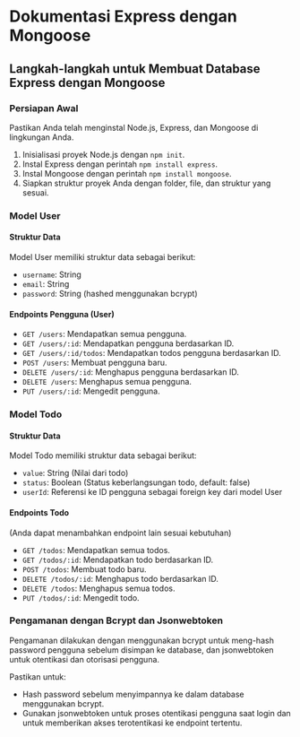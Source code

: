 # Dokumentasi Express dengan Mongoose

## Langkah-langkah untuk Membuat Database Express dengan Mongoose

### Persiapan Awal
Pastikan Anda telah menginstal Node.js, Express, dan Mongoose di lingkungan Anda.

1. Inisialisasi proyek Node.js dengan `npm init`.
2. Instal Express dengan perintah `npm install express`.
3. Instal Mongoose dengan perintah `npm install mongoose`.
4. Siapkan struktur proyek Anda dengan folder, file, dan struktur yang sesuai.

### Model User

#### Struktur Data
Model User memiliki struktur data sebagai berikut:
- `username`: String
- `email`: String
- `password`: String (hashed menggunakan bcrypt)

#### Endpoints Pengguna (User)
- `GET /users`: Mendapatkan semua pengguna.
- `GET /users/:id`: Mendapatkan pengguna berdasarkan ID.
- `GET /users/:id/todos`: Mendapatkan todos pengguna berdasarkan ID.
- `POST /users`: Membuat pengguna baru.
- `DELETE /users/:id`: Menghapus pengguna berdasarkan ID.
- `DELETE /users`: Menghapus semua pengguna.
- `PUT /users/:id`: Mengedit pengguna.

### Model Todo

#### Struktur Data
Model Todo memiliki struktur data sebagai berikut:
- `value`: String (Nilai dari todo)
- `status`: Boolean (Status keberlangsungan todo, default: false)
- `userId`: Referensi ke ID pengguna sebagai foreign key dari model User

#### Endpoints Todo
(Anda dapat menambahkan endpoint lain sesuai kebutuhan)
- `GET /todos`: Mendapatkan semua todos.
- `GET /todos/:id`: Mendapatkan todo berdasarkan ID.
- `POST /todos`: Membuat todo baru.
- `DELETE /todos/:id`: Menghapus todo berdasarkan ID.
- `DELETE /todos`: Menghapus semua todos.
- `PUT /todos/:id`: Mengedit todo.

### Pengamanan dengan Bcrypt dan Jsonwebtoken

Pengamanan dilakukan dengan menggunakan bcrypt untuk meng-hash password pengguna sebelum disimpan ke database, dan jsonwebtoken untuk otentikasi dan otorisasi pengguna.

Pastikan untuk:
- Hash password sebelum menyimpannya ke dalam database menggunakan bcrypt.
- Gunakan jsonwebtoken untuk proses otentikasi pengguna saat login dan untuk memberikan akses terotentikasi ke endpoint tertentu.
